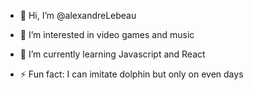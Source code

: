 - 👋 Hi, I’m @alexandreLebeau
- 👀 I’m interested in video games and  music
- 🌱 I’m currently learning Javascript and React

- ⚡ Fun fact: I can imitate dolphin but only on even days

<!---
alexandreLebeau/alexandreLebeau is a ✨ special ✨ repository because its `README.md` (this file) appears on your GitHub profile.
You can click the Preview link to take a look at your changes.
--->
